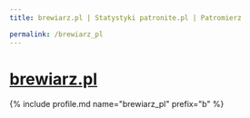 ```yaml
---
title: brewiarz.pl | Statystyki patronite.pl | Patromierz

permalink: /brewiarz_pl
---
```


# [brewiarz.pl](https://patronite.pl/brewiarz_pl)

{% include profile.md name="brewiarz_pl" prefix="b" %}
